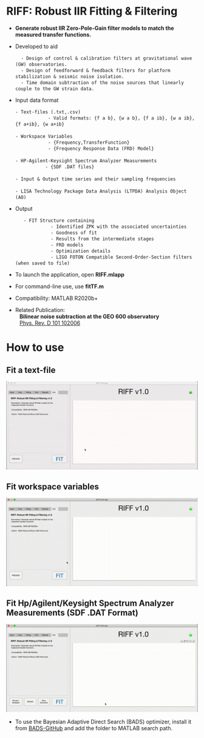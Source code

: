 # RIFF: Robust IIR Fitting & Filtering

- **Generate robust IIR Zero-Pole-Gain filter models to match the measured transfer functions.**

- Developed to aid 

        - Design of control & calibration filters at gravitational wave (GW) observatories.
        - Design of feedforward & feedback filters for platform stabilization & seismic noise isolation.
        - Time domain subtraction of the noise sources that linearly couple to the GW strain data.

- Input data format

      - Text-files (.txt,.csv) 
                  - Valid formats: {f a b}, {w a b}, {f a ib}, {w a ib}, {f a+ib}, {w a+ib}
                  
      - Workspace Variables 
                  - {Frequency,TransferFunction}
                  - {Frequency Response Data (FRD) Model}
                  
      - HP-Agilent-Keysight Spectrum Analyzer Measurements
                 - {SDF .DAT files}
                 
      - Input & Output time series and their sampling frequencies
      
      - LISA Technology Package Data Analysis (LTPDA) Analysis Object (AO)

- Output

         - FIT Structure containing 
                   - Identified ZPK with the associated uncertainties  
                   - Goodness of fit
                   - Results from the intermediate stages
                   - FRD models
                   - Optimization details
                   - LIGO FOTON Compatible Second-Order-Section filters (when saved to file)

- To launch the application, open **RIFF.mlapp**

- For command-line use, use **fitTF.m**

- Compatibility: MATLAB R2020b+

- Related Publication: <br /> &ensp; **Bilinear noise subtraction at the GEO 600 observatory** <br /> &ensp; 
   [Phys. Rev. D 101 102006](https://doi.org/10.1103/PhysRevD.101.102006)

# How to use

## Fit a text-file
![Alt text](/tutorials/RIFF-tutorial-1.gif)

## Fit workspace variables 
![Alt text](/tutorials/RIFF-tutorial-2.gif)

## Fit Hp/Agilent/Keysight Spectrum Analyzer Measurements (SDF .DAT Format)
![Alt text](/tutorials/RIFF-tutorial-3.gif)

- To use the Bayesian Adaptive Direct Search (BADS) optimizer, install it from [BADS-GitHub](https://github.com/lacerbi/bads) and add the folder to MATLAB search path.
